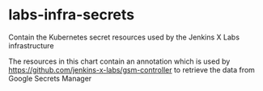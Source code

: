# labs-infra-secrets
Contain the Kubernetes secret resources used by the Jenkins X Labs infrastructure

The resources in this chart contain an annotation which is used by https://github.com/jenkins-x-labs/gsm-controller to retrieve the data from Google Secrets Manager

